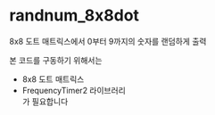 # randnum_8x8dot
8x8 도트 매트릭스에서 0부터 9까지의 숫자를 랜덤하게 출력

본 코드를 구동하기 위해서는  
* 8x8 도트 매트릭스  
* FrequencyTimer2 라이브러리  
가 필요합니다
